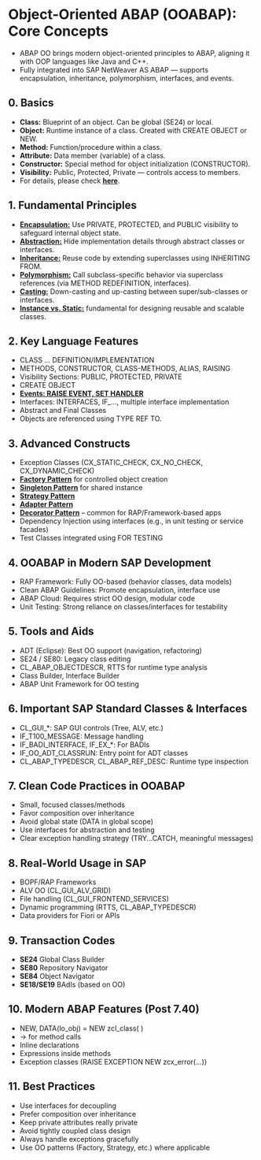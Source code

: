 # Object-Oriented ABAP (OOABAP): Core Concepts
- ABAP OO brings modern object-oriented principles to ABAP, aligning it with OOP languages like Java and C++.
- Fully integrated into SAP NetWeaver AS ABAP — supports encapsulation, inheritance, polymorphism, interfaces, and events.

## 0. Basics
- **Class:** Blueprint of an object. Can be global (SE24) or local.
- **Object:** Runtime instance of a class. Created with CREATE OBJECT or NEW.
- **Method:** Function/procedure within a class.
- **Attribute:** Data member (variable) of a class.
- **Constructor:** Special method for object initialization (CONSTRUCTOR).
- **Visibility:** Public, Protected, Private — controls access to members.
- For details, please check [**here**](/ABAPOO/AbapOOBasics.md).

## 1. Fundamental Principles
- [**Encapsulation:**](/ABAPOO/AbapOOEncapsulation.md) Use PRIVATE, PROTECTED, and PUBLIC visibility to safeguard internal object state.
- [**Abstraction:**](/ABAPOO/AbapOOAbstraction.md) Hide implementation details through abstract classes or interfaces.
- [**Inheritance:**](/ABAPOO/AbapOOInheritance.md) Reuse code by extending superclasses using INHERITING FROM.
- [**Polymorphism:**](/ABAPOO/AbapOOPolymorphism.md) Call subclass-specific behavior via superclass references (via METHOD REDEFINITION, interfaces).
- [**Casting:**](/ABAPOO/AbapOOCasting.md) Down-casting and up-casting between super/sub-classes or interfaces.
- [**Instance vs. Static:**](/ABAPOO/AbapOOInsvsSta.md) fundamental for designing reusable and scalable classes.

## 2. Key Language Features
- CLASS ... DEFINITION/IMPLEMENTATION
- METHODS, CONSTRUCTOR, CLASS-METHODS, ALIAS, RAISING
- Visibility Sections: PUBLIC, PROTECTED, PRIVATE
- CREATE OBJECT
- [**Events: RAISE EVENT, SET HANDLER**](/ABAPOO/AbapOOEvents.md)
- Interfaces: INTERFACES, IF_..., multiple interface implementation
- Abstract and Final Classes
- Objects are referenced using TYPE REF TO.

## 3. Advanced Constructs
- Exception Classes (CX_STATIC_CHECK, CX_NO_CHECK, CX_DYNAMIC_CHECK)
- [**Factory Pattern**](/ABAPOO/AbapOOFactory.md) for controlled object creation
- [**Singleton Pattern**](/ABAPOO/AbapOOSingleton.md) for shared instance
- [**Strategy Pattern**](/ABAPOO/AbapOOStrategy.md)
- [**Adapter Pattern**](/ABAPOO/AbapOOAdapter.md)
- [**Decorator Pattern**](/ABAPOO/AbapOODecorator.md) – common for RAP/Framework-based apps
- Dependency Injection using interfaces (e.g., in unit testing or service facades)
- Test Classes integrated using FOR TESTING

## 4. OOABAP in Modern SAP Development
- RAP Framework: Fully OO-based (behavior classes, data models)
- Clean ABAP Guidelines: Promote encapsulation, interface use
- ABAP Cloud: Requires strict OO design, modular code
- Unit Testing: Strong reliance on classes/interfaces for testability

## 5. Tools and Aids
- ADT (Eclipse): Best OO support (navigation, refactoring)
- SE24 / SE80: Legacy class editing
- CL_ABAP_OBJECTDESCR, RTTS for runtime type analysis
- Class Builder, Interface Builder
- ABAP Unit Framework for OO testing

## 6. Important SAP Standard Classes & Interfaces
- CL_GUI_*: SAP GUI controls (Tree, ALV, etc.)
- IF_T100_MESSAGE: Message handling
- IF_BADI_INTERFACE, IF_EX_*: For BADIs
- IF_OO_ADT_CLASSRUN: Entry point for ADT classes
- CL_ABAP_TYPEDESCR, CL_ABAP_REF_DESC: Runtime type inspection

## 7. Clean Code Practices in OOABAP
- Small, focused classes/methods
- Favor composition over inheritance
- Avoid global state (DATA in global scope)
- Use interfaces for abstraction and testing
- Clear exception handling strategy (TRY...CATCH, meaningful messages)

## 8. Real-World Usage in SAP
- BOPF/RAP Frameworks
- ALV OO (CL_GUI_ALV_GRID)
- File handling (CL_GUI_FRONTEND_SERVICES)
- Dynamic programming (RTTS, CL_ABAP_TYPEDESCR)
- Data providers for Fiori or APIs

## 9. Transaction Codes
- **SE24** Global Class Builder
- **SE80** Repository Navigator
- **SE84** Object Navigator
- **SE18/SE19** BAdIs (based on OO)

## 10. Modern ABAP Features (Post 7.40)
- NEW, DATA(lo_obj) = NEW zcl_class( )
- -> for method calls
- Inline declarations
- Expressions inside methods
- Exception classes (RAISE EXCEPTION NEW zcx_error(...))

## 11. Best Practices
- Use interfaces for decoupling
- Prefer composition over inheritance
- Keep private attributes really private
- Avoid tightly coupled class design
- Always handle exceptions gracefully
- Use OO patterns (Factory, Strategy, etc.) where applicable
